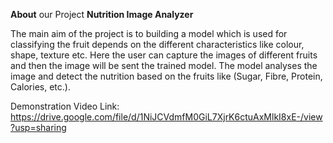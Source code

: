 **About** our Project **Nutrition Image Analyzer**

The main aim of the project is to building a model which is used for classifying the fruit depends on the different characteristics like colour, shape, texture etc. Here the user can capture the images of different fruits and then the image will be sent the trained model. The model analyses the image and detect the nutrition based on the fruits like (Sugar, Fibre, Protein, Calories, etc.).

Demonstration Video Link: https://drive.google.com/file/d/1NiJCVdmfM0GiL7XjrK6ctuAxMlkI8xE-/view?usp=sharing
